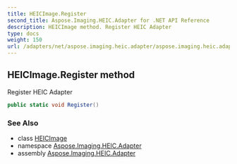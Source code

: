 ```yaml
---
title: HEICImage.Register
second_title: Aspose.Imaging.HEIC.Adapter for .NET API Reference
description: HEICImage method. Register HEIC Adapter
type: docs
weight: 150
url: /adapters/net/aspose.imaging.heic.adapter/aspose.imaging.heic.adapter/heicimage/register/
---
```

## HEICImage.Register method

Register HEIC Adapter

```csharp
public static void Register()
```

### See Also

* class [HEICImage](../)
* namespace [Aspose.Imaging.HEIC.Adapter](../../../aspose.imaging.heic.adapter/)
* assembly [Aspose.Imaging.HEIC.Adapter](../../../)


